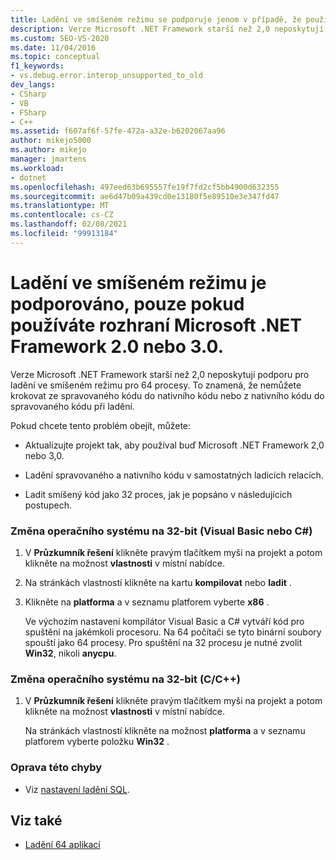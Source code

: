 ```yaml
---
title: Ladění ve smíšeném režimu se podporuje jenom v případě, že používáte Microsoft .NET Framework 2,0 nebo 3,0 | Microsoft Docs
description: Verze Microsoft .NET Framework starší než 2,0 neposkytují podporu pro ladění ve smíšeném režimu pro 64 procesy. Alternativní řešení najdete v tomto článku.
ms.custom: SEO-VS-2020
ms.date: 11/04/2016
ms.topic: conceptual
f1_keywords:
- vs.debug.error.interop_unsupported_to_old
dev_langs:
- CSharp
- VB
- FSharp
- C++
ms.assetid: f607af6f-57fe-472a-a32e-b6202067aa96
author: mikejo5000
ms.author: mikejo
manager: jmartens
ms.workload:
- dotnet
ms.openlocfilehash: 497eed63b695557fe19f7fd2cf5bb4900d632355
ms.sourcegitcommit: ae6d47b09a439cd0e13180f5e89510e3e347fd47
ms.translationtype: MT
ms.contentlocale: cs-CZ
ms.lasthandoff: 02/08/2021
ms.locfileid: "99913184"
---
```

# <a name="mixed-mode-debugging-is-only-supported-when-using-microsoft-net-framework-20-or-30"></a>Ladění ve smíšeném režimu je podporováno, pouze pokud používáte rozhraní Microsoft .NET Framework 2.0 nebo 3.0.
Verze Microsoft .NET Framework starší než 2,0 neposkytují podporu pro ladění ve smíšeném režimu pro 64 procesy. To znamená, že nemůžete krokovat ze spravovaného kódu do nativního kódu nebo z nativního kódu do spravovaného kódu při ladění.

 Pokud chcete tento problém obejít, můžete:

- Aktualizujte projekt tak, aby používal buď Microsoft .NET Framework 2,0 nebo 3,0.

- Ladění spravovaného a nativního kódu v samostatných ladicích relacích.

- Ladit smíšený kód jako 32 proces, jak je popsáno v následujících postupech.

### <a name="to-change-the-operating-system-to-32-bit-visual-basic-or-c"></a>Změna operačního systému na 32-bit (Visual Basic nebo C#)

1. V **Průzkumník řešení** klikněte pravým tlačítkem myši na projekt a potom klikněte na možnost **vlastnosti** v místní nabídce.

2. Na stránkách vlastností klikněte na kartu **kompilovat** nebo **ladit** .

3. Klikněte na **platforma** a v seznamu platforem vyberte **x86** .

     Ve výchozím nastavení kompilátor Visual Basic a C# vytváří kód pro spuštění na jakémkoli procesoru. Na 64 počítači se tyto binární soubory spouští jako 64 procesy. Pro spuštění na 32 procesu je nutné zvolit **Win32**, nikoli **anycpu**.

### <a name="to-change-the-operating-system-to-32-bit-cc"></a>Změna operačního systému na 32-bit (C/C++)

1. V **Průzkumník řešení** klikněte pravým tlačítkem myši na projekt a potom klikněte na možnost **vlastnosti** v místní nabídce.

     Na stránkách vlastností klikněte na možnost **platforma** a v seznamu platforem vyberte položku **Win32** .

### <a name="to-correct-this-error"></a>Oprava této chyby

- Viz [nastavení ladění SQL](/previous-versions/visualstudio/visual-studio-2010/s4sszxst(v=vs.100)).

## <a name="see-also"></a>Viz také
- [Ladění 64 aplikací](../debugger/debug-64-bit-applications.md)